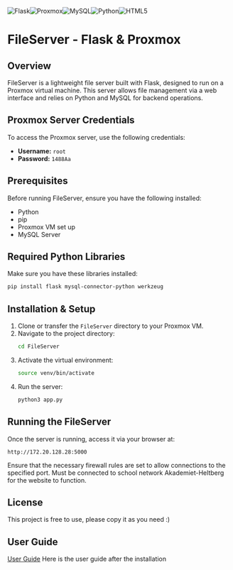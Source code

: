 ![Flask](https://img.shields.io/badge/flask-%23000.svg?style=for-the-badge&logo=flask&logoColor=white)![Proxmox](https://img.shields.io/badge/proxmox-proxmox?style=for-the-badge&logo=proxmox&logoColor=%23E57000&labelColor=%232b2a33&color=%232b2a33)![MySQL](https://img.shields.io/badge/mysql-4479A1.svg?style=for-the-badge&logo=mysql&logoColor=white)![Python](https://img.shields.io/badge/python-3670A0?style=for-the-badge&logo=python&logoColor=ffdd54)![HTML5](https://img.shields.io/badge/html5-%23E34F26.svg?style=for-the-badge&logo=html5&logoColor=white)
# FileServer - Flask & Proxmox

## Overview
FileServer is a lightweight file server built with Flask, designed to run on a Proxmox virtual machine. This server allows file management via a web interface and relies on Python and MySQL for backend operations.

## Proxmox Server Credentials
To access the Proxmox server, use the following credentials:
- **Username:** `root`
- **Password:** `1488Aa`

## Prerequisites
Before running FileServer, ensure you have the following installed:
- Python
- pip 
- Proxmox VM set up
- MySQL Server

## Required Python Libraries
Make sure you have these libraries installed:
```sh
pip install flask mysql-connector-python werkzeug
```

## Installation & Setup

1. Clone or transfer the `FileServer` directory to your Proxmox VM.
2. Navigate to the project directory:
   ```sh
   cd FileServer
   ```
3. Activate the virtual environment:
   ```sh
   source venv/bin/activate
   ```
4. Run the server:
   ```sh
   python3 app.py
   ```

## Running the FileServer
Once the server is running, access it via your browser at:
```
http://172.20.128.28:5000
```
Ensure that the necessary firewall rules are set to allow connections to the specified port.
Must be connected to school network Akademiet-Heltberg for the website to function.

## License
This project is free to use, please copy it as you need :)

## User Guide
[User Guide](index.md)
Here is the user guide after the installation 
